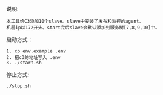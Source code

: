 说明:
```
本工具给C3添加10个slave。slave中安装了发布和监控的agent。
机器ip以172开头。start完后slave会默认添加到服务树[7,8,9,10]中。
```

启动方式：
```
1. cp env.example .env
2. 把c3的地址写入 .env
3. ./start.sh 
```

停止方式:
```
./stop.sh
```
